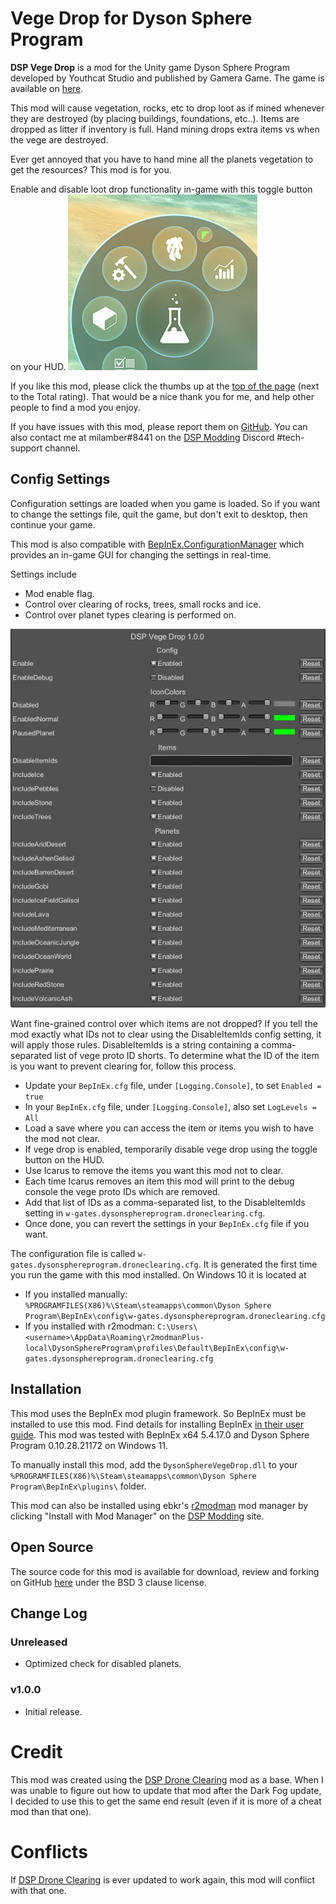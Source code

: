 # Vege Drop for Dyson Sphere Program

**DSP Vege Drop** is a mod for the Unity game Dyson Sphere Program developed by Youthcat Studio and published by Gamera Game.  The game is available on [here](https://store.steampowered.com/app/1366540/Dyson_Sphere_Program/).

This mod will cause vegetation, rocks, etc to drop loot as if mined whenever they are destroyed (by placing buildings, foundations, etc..). Items are dropped as litter if inventory is full. Hand mining drops extra items vs when the vege are destroyed.

Ever get annoyed that you have to hand mine all the planets vegetation to get the resources?  This mod is for you.

Enable and disable loot drop functionality in-game with this toggle button on your HUD.
![Enable Disable Button image](https://raw.githubusercontent.com/w-gates/dsp-vege-drop/master/EnableDisableButton.jpg)

If you like this mod, please click the thumbs up at the [top of the page](https://dsp.thunderstore.io/package/wgates/DSP_Vege_Drop/) (next to the Total rating).  That would be a nice thank you for me, and help other people to find a mod you enjoy.

If you have issues with this mod, please report them on [GitHub](https://github.com/w-gates/dsp-vege-drop/issues).  You can also contact me at milamber#8441 on the [DSP Modding](https://discord.gg/XxhyTNte) Discord #tech-support channel.

## Config Settings
Configuration settings are loaded when you game is loaded.  So if you want to change the settings file, quit the game, but don't exit to desktop, then continue your game.

This mod is also compatible with [BepInEx.ConfigurationManager](https://github.com/BepInEx/BepInEx.ConfigurationManager) which provides an in-game GUI for changing the settings in real-time.

Settings include
 - Mod enable flag.
 - Control over clearing of rocks, trees, small rocks and ice.
 - Control over planet types clearing is performed on.

![Config Settings Window image](https://raw.githubusercontent.com/w-gates/dsp-vege-drop/master/ConfigSettingsWindow.jpg)

Want fine-grained control over which items are not dropped?  If you tell the mod exactly what IDs not to clear using the DisableItemIds config setting, it will apply those rules.  DisableItemIds is a string containing a comma-separated list of vege proto ID shorts.  To determine what the ID of the item is you want to prevent clearing for, follow this process.
 - Update your `BepInEx.cfg` file, under `[Logging.Console]`, to set `Enabled = true`
 - In your `BepInEx.cfg` file, under `[Logging.Console]`, also set `LogLevels = All`
 - Load a save where you can access the item or items you wish to have the mod not clear.
 - If vege drop is enabled, temporarily disable vege drop using the toggle button on the HUD.
 - Use Icarus to remove the items you want this mod not to clear.
 - Each time Icarus removes an item this mod will print to the debug console the vege proto IDs which are removed.
 - Add that list of IDs as a comma-separated list, to the DisableItemIds setting in `w-gates.dysonsphereprogram.droneclearing.cfg`.
 - Once done, you can revert the settings in your `BepInEx.cfg` file if you want.

The configuration file is called `w-gates.dysonsphereprogram.droneclearing.cfg`.  It is generated the first time you run the game with this mod installed.  On Windows 10 it is located at
 - If you installed manually:  `%PROGRAMFILES(X86)%\Steam\steamapps\common\Dyson Sphere Program\BepInEx\config\w-gates.dysonsphereprogram.droneclearing.cfg`
 - If you installed with r2modman:  `C:\Users\<username>\AppData\Roaming\r2modmanPlus-local\DysonSphereProgram\profiles\Default\BepInEx\config\w-gates.dysonsphereprogram.droneclearing.cfg`

## Installation
This mod uses the BepInEx mod plugin framework.  So BepInEx must be installed to use this mod.  Find details for installing BepInEx [in their user guide](https://bepinex.github.io/bepinex_docs/master/articles/user_guide/installation/index.html#installing-bepinex-1).  This mod was tested with BepInEx x64 5.4.17.0 and Dyson Sphere Program 0.10.28.21172 on Windows 11.

To manually install this mod, add the `DysonSphereVegeDrop.dll` to your `%PROGRAMFILES(X86)%\Steam\steamapps\common\Dyson Sphere Program\BepInEx\plugins\` folder.

This mod can also be installed using ebkr's [r2modman](https://dsp.thunderstore.io/package/ebkr/r2modman/) mod manager by clicking "Install with Mod Manager" on the [DSP Modding](https://dsp.thunderstore.io/package/wgates/DSP_Vege_Drop/) site.

## Open Source
The source code for this mod is available for download, review and forking on GitHub [here](https://github.com/w-gates/dsp-vege-drop) under the BSD 3 clause license.

## Change Log
### Unreleased
 - Optimized check for disabled planets.
### v1.0.0
 - Initial release.

# Credit
This mod was created using the [DSP Drone Clearing](https://dsp.thunderstore.io/package/GreyHak/DSP_Drone_Clearing/) mod as a base. When I was unable to figure out how to update that mod after the Dark Fog update, I decided to use this to get the same end result (even if it is more of a cheat mod than that one).

# Conflicts
If [DSP Drone Clearing](https://dsp.thunderstore.io/package/GreyHak/DSP_Drone_Clearing/) is ever updated to work again, this mod will conflict with that one.
